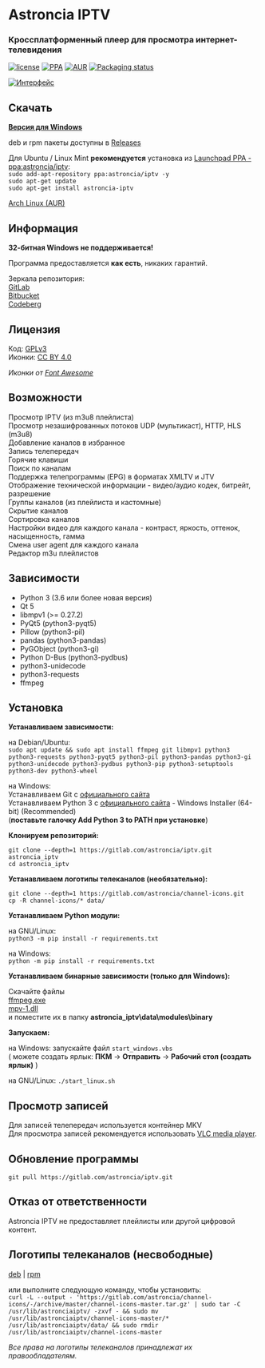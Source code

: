 # Astroncia IPTV
### Кроссплатформенный плеер для просмотра интернет-телевидения

[![license](https://img.shields.io/badge/license-GPL%20v.3-green.svg)](https://gitlab.com/astroncia/iptv/-/blob/master/COPYING) [![PPA](https://img.shields.io/badge/PPA-available-green.svg)](https://launchpad.net/~astroncia/+archive/ubuntu/iptv) [![AUR](https://img.shields.io/aur/version/astronciaiptv)](https://aur.archlinux.org/packages/astronciaiptv/) [![Packaging status](https://repology.org/badge/tiny-repos/astronciaiptv.svg)](https://repology.org/project/astronciaiptv/versions)  
  
[![Интерфейс](https://gitlab.com/astroncia/iptv/-/raw/master/screenshots/astroncia-iptv-screenshot-thumb.png)](https://gitlab.com/astroncia/iptv/-/raw/master/screenshots/astroncia-iptv-screenshot.png)  

## Скачать

**[Версия для Windows](https://gitlab.com/astroncia/iptv-binaries/-/raw/master/Astroncia_IPTV_setup.exe)**  

deb и rpm пакеты доступны в [Releases](https://gitlab.com/astroncia/iptv/-/releases)  
  
Для Ubuntu / Linux Mint **рекомендуется** установка из [Launchpad PPA - ppa:astroncia/iptv](https://launchpad.net/~astroncia/+archive/ubuntu/iptv):  
```sudo add-apt-repository ppa:astroncia/iptv -y```  
```sudo apt-get update```  
```sudo apt-get install astroncia-iptv```  
  
[Arch Linux (AUR)](https://aur.archlinux.org/packages/astronciaiptv/)  

## Информация

**32-битная Windows не поддерживается!**  

Программа предоставляется **как есть**, никаких гарантий.  

Зеркала репозитория:  
[GitLab](https://gitlab.com/astroncia/iptv)  
[Bitbucket](https://bitbucket.org/astroncia/astroncia-iptv/src/master/)  
[Codeberg](https://codeberg.org/astroncia/iptv)  

## Лицензия

Код: [GPLv3](https://gitlab.com/astroncia/iptv/-/blob/master/COPYING)  
Иконки: [CC BY 4.0](https://creativecommons.org/licenses/by/4.0/)  
  
*Иконки от [Font Awesome](https://fontawesome.com/)*  

## Возможности

Просмотр IPTV (из m3u8 плейлиста)  
Просмотр незашифрованных потоков UDP (мультикаст), HTTP, HLS (m3u8)  
Добавление каналов в избранное  
Запись телепередач  
Горячие клавиши  
Поиск по каналам  
Поддержка телепрограммы (EPG) в форматах XMLTV и JTV  
Отображение технической информации - видео/аудио кодек, битрейт, разрешение  
Группы каналов (из плейлиста и кастомные)  
Скрытие каналов  
Сортировка каналов  
Настройки видео для каждого канала - контраст, яркость, оттенок, насыщенность, гамма  
Смена user agent для каждого канала  
Редактор m3u плейлистов  

## Зависимости

- Python 3 (3.6 или более новая версия)
- Qt 5
- libmpv1 (>= 0.27.2)
- PyQt5 (python3-pyqt5)
- Pillow (python3-pil)
- pandas (python3-pandas)
- PyGObject (python3-gi)
- Python D-Bus (python3-pydbus)
- python3-unidecode
- python3-requests
- ffmpeg

## Установка

**Устанавливаем зависимости:**

на Debian/Ubuntu:  
```sudo apt update && sudo apt install ffmpeg git libmpv1 python3 python3-requests python3-pyqt5 python3-pil python3-pandas python3-gi python3-unidecode python3-pydbus python3-pip python3-setuptools python3-dev python3-wheel```

на Windows:  
Устанавливаем Git с [официального сайта](https://git-scm.com/download/win)  
Устанавливаем Python 3 с [официального сайта](https://www.python.org/downloads/windows/) - Windows Installer (64-bit) (Recommended)  
(**поставьте галочку Add Python 3 to PATH при установке**)  

**Клонируем репозиторий:**

```git clone --depth=1 https://gitlab.com/astroncia/iptv.git astroncia_iptv```  
```cd astroncia_iptv```  

**Устанавливаем логотипы телеканалов (необязательно):**  

```git clone --depth=1 https://gitlab.com/astroncia/channel-icons.git```  
```cp -R channel-icons/* data/```  

**Устанавливаем Python модули:**  

на GNU/Linux:  
```python3 -m pip install -r requirements.txt```  

на Windows:  
```python -m pip install -r requirements.txt```  

**Устанавливаем бинарные зависимости (только для Windows):**

Скачайте файлы  
[ffmpeg.exe](https://gitlab.com/astroncia/iptv-binary-deps/-/raw/master/ffmpeg.exe)  
[mpv-1.dll](https://gitlab.com/astroncia/iptv-binary-deps/-/raw/master/mpv-1.dll)  
и поместите их в папку **astroncia_iptv\data\modules\binary**

**Запускаем:**

на Windows: запускайте файл ```start_windows.vbs```  
( можете создать ярлык: **ПКМ** -> **Отправить** -> **Рабочий стол (создать ярлык)** )

на GNU/Linux: ```./start_linux.sh```

## Просмотр записей

Для записей телепередач используется контейнер MKV  
Для просмотра записей рекомендуется использовать [VLC media player](https://www.videolan.org/).  

## Обновление программы

```git pull https://gitlab.com/astroncia/iptv.git```  

## Отказ от ответственности

Astroncia IPTV не предоставляет плейлисты или другой цифровой контент.  

## Логотипы телеканалов (несвободные)

[deb](https://gitlab.com/astroncia/iptv-binaries/-/raw/master/chanicons/astroncia-iptv-channel-icons-0.0.4.deb) | [rpm](https://gitlab.com/astroncia/iptv-binaries/-/raw/master/chanicons/astroncia-iptv-channel-icons-0.0.4-1.noarch.rpm)  

или выполните следующую команду, чтобы установить:  
```curl -L --output - 'https://gitlab.com/astroncia/channel-icons/-/archive/master/channel-icons-master.tar.gz' | sudo tar -C /usr/lib/astronciaiptv/ -zxvf - && sudo mv /usr/lib/astronciaiptv/channel-icons-master/* /usr/lib/astronciaiptv/data/ && sudo rmdir /usr/lib/astronciaiptv/channel-icons-master```  

*Все права на логотипы телеканалов принадлежат их правообладателям.*  
